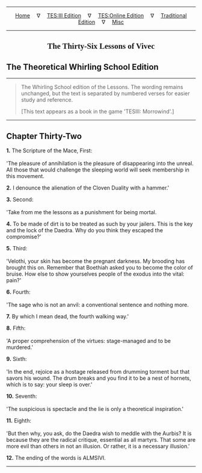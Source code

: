 
---

<!-- Jekyll Page Links -->

<center>
<a href="../../../../../index.html">Home</a>
&emsp;&nabla;&emsp;
<a href="../../../../index-tes3.html">TES:III Edition</a>
&emsp;&nabla;&emsp;
<a href="../../../../index-teso.html">TES:Online Edition</a>
&emsp;&nabla;&emsp;
<a href="../../../../index-traditional.html">Traditional Edition</a>
&emsp;&nabla;&emsp;
<a href="../../../../index-misc.html">Misc</a>
</center>

<!-- Markdown Body Below: -->

---

<center>
<h2><span style="font-family:Georgia">The Thirty-Six Lessons of Vivec</span></h2>
</center>

## The Theoretical Whirling School Edition

---

> The Whirling School edition of the Lessons. The wording remains unchanged, but the text is separated by numbered verses for easier study and reference.
>
> \[This text appears as a book in the game 'TESIII: Morrowind'.\]

---

## Chapter Thirty-Two

__1.__ The Scripture of the Mace, First:\
\
'The pleasure of annihilation is the pleasure of disappearing into the unreal. All those that would challenge the sleeping world will seek membership in this movement.

__2.__ I denounce the alienation of the Cloven Duality with a hammer.'

__3.__ Second:\
\
'Take from me the lessons as a punishment for being mortal.

__4.__ To be made of dirt is to be treated as such by your jailers. This is the key and the lock of the Daedra. Why do you think they escaped the compromise?'

__5.__ Third:\
\
'Velothi, your skin has become the pregnant darkness. My brooding has brought this on. Remember that Boethiah asked you to become the color of bruise. How else to show yourselves people of the exodus into the vital: pain?'

__6.__ Fourth:\
\
'The sage who is not an anvil: a conventional sentence and nothing more.

__7.__ By which I mean dead, the fourth walking way.'

__8.__ Fifth:\
\
'A proper comprehension of the virtues: stage-managed and to be murdered.'

__9.__ Sixth:\
\
'In the end, rejoice as a hostage released from drumming torment but that savors his wound. The drum breaks and you find it to be a nest of hornets, which is to say: your sleep is over.'

__10.__ Seventh:\
\
'The suspicious is spectacle and the lie is only a theoretical inspiration.'

__11.__ Eighth:\
\
'But then why, you ask, do the Daedra wish to meddle with the Aurbis? It is because they are the radical critique, essential as all martyrs. That some are more evil than others in not an illusion. Or rather, it is a necessary illusion.'

__12.__ The ending of the words is ALMSIVI.

---
